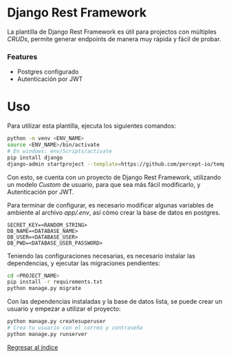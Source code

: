 # Django Rest Framework

La plantilla de Django Rest Framework es útil para projectos con múltiples _CRUDs_, permite generar endpoints de manera muy rápida y fácil de probar.
### Features
* Postgres configurado
* Autenticación por JWT

# Uso
Para utilizar esta plantilla, ejecuta los siguientes comandos:
```bash
python -m venv <ENV_NAME>
source <ENV_NAME>/bin/activate
# En windows: env/Scripts/activate
pip install django
django-admin startproject --template=https://github.com/percept-io/templates/archive/drf.zip <PROJECT_NAME>
```

Con esto, se cuenta con un proyecto de Django Rest Framework, utilizando un modelo _Custom_ de usuario, para que sea más fácil modificarlo, y Autenticación por JWT.

Para terminar de configurar, es necesario modificar algunas variables de ambiente al archivo _app/.env_, así cómo crear la base de datos en postgres.

```
SECRET_KEY=<RANDOM_STRING>
DB_NAME=<DATABASE_NAME>
DB_USER=<DATABASE_USER>
DB_PWD=<DATABASE_USER_PASSWORD>
```

Teniendo las configuraciones necesarias, es necesario instalar las dependencias, y ejecutar las migraciones pendientes:

```bash
cd <PROJECT_NAME>
pip install -r requirements.txt
python manage.py migrate
```

Con las dependencias instaladas y la base de datos lista, se puede crear un usuario y empezar a utilizar el proyecto:
```bash
python manage.py createsuperuser
# Crea tu usuario con el correo y contraseña
python manage.py runserver
```

[Regresar al índice](https://github.com/percept-io/templates/tree/master)
